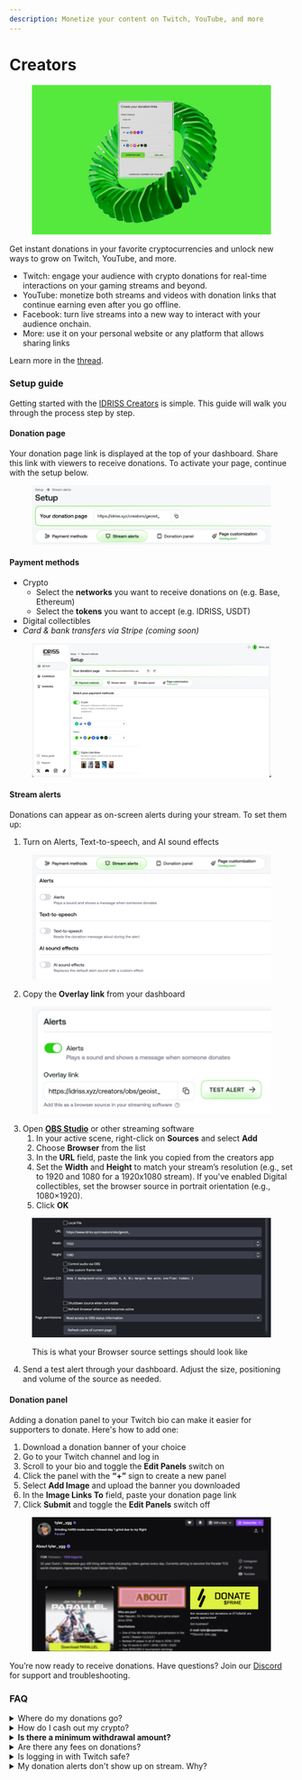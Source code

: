 ```yaml
---
description: Monetize your content on Twitch, YouTube, and more
---
```


# Creators

<figure><img src="../.gitbook/assets/image (23).png" alt=""><figcaption></figcaption></figure>

Get instant donations in your favorite cryptocurrencies and unlock new ways to grow on Twitch, YouTube, and more.

* Twitch: engage your audience with crypto donations for real-time interactions on your gaming streams and beyond.
* YouTube: monetize both streams and videos with donation links that continue earning even after you go offline.
* Facebook: turn live streams into a new way to interact with your audience onchain.
* More: use it on your personal website or any platform that allows sharing links

Learn more in the [thread](https://x.com/idriss_xyz/status/1864316262811357450).&#x20;

### **Setup guide**

Getting started with the [IDRISS Creators](https://idriss.xyz/creators) is simple. This guide will walk you through the process step by step.

#### Donation page

Your donation page link is displayed at the top of your dashboard. Share this link with viewers to receive donations. To activate your page, continue with the setup below.

<figure><img src="../.gitbook/assets/image (9).png" alt=""><figcaption></figcaption></figure>

#### Payment methods

* Crypto
  * Select the **networks** you want to receive donations on (e.g. Base, Ethereum)
  * Select the **tokens** you want to accept (e.g. IDRISS, USDT)
* Digital collectibles
* _Card & bank transfers via Stripe_ _(coming soon)_&#x20;

<figure><img src="../.gitbook/assets/payment-methods.png" alt=""><figcaption></figcaption></figure>

#### Stream alerts

Donations can appear as on-screen alerts during your stream. To set them up:

1. Turn on Alerts, Text-to-speech, and AI sound effects

<figure><img src="../.gitbook/assets/image (7).png" alt=""><figcaption></figcaption></figure>

2. Copy the **Overlay link** from your dashboard

<figure><img src="../.gitbook/assets/image (2).png" alt=""><figcaption></figcaption></figure>

3. Open [**OBS Studio**](https://obsproject.com/) or other streaming software
   1. In your active scene, right-click on **Sources** and select **Add**
   2. Choose **Browser** from the list
   3. In the **URL** field, paste the link you copied from the creators app
   4. Set the **Width** and **Height** to match your stream’s resolution (e.g., set to 1920 and 1080 for a 1920x1080 stream). If you've enabled Digital collectibles, set the browser source in portrait orientation (e.g., 1080×1920).
   5. Click **OK**

<figure><img src="../.gitbook/assets/Screenshot 2025-07-16 at 16.25.14.png" alt=""><figcaption><p>This is what your Browser source settings should look like</p></figcaption></figure>

4. Send a test alert through your dashboard. Adjust the size, positioning and volume of the source as needed.

#### Donation panel

Adding a donation panel to your Twitch bio can make it easier for supporters to donate. Here's how to add one:

1. Download a donation banner of your choice
2. Go to your Twitch channel and log in
3. Scroll to your bio and toggle the **Edit Panels** switch on
4. Click the panel with the **“+”** sign to create a new panel
5. Select **Add Image** and upload the banner you downloaded
6. In the **Image Links To** field, paste your donation page link
7. Click **Submit** and toggle the **Edit Panels** switch off

<figure><img src="../.gitbook/assets/image (22).png" alt=""><figcaption></figcaption></figure>

You’re now ready to receive donations. Have questions? Join our [Discord](https://discord.gg/NFWN5dYHsN) for support and troubleshooting.

### FAQ

<details>

<summary>Where do my donations go?</summary>

All funds sent to you are stored in a secure, [self-custodial](https://learn.metamask.io/lessons/what-is-a-self-custody-wallet) wallet linked to your profile. Only you can access it. If you need to use your wallet elsewhere, you can export it from your profile settings.

</details>

<details>

<summary>How do I cash out my crypto?</summary>

Withdraw your earnings to a centralized exchange such as Coinbase, Binance, or Kraken to convert crypto to fiat and send it to your bank account.

**Note:** Direct fiat withdrawals from the app aren't available yet, but we're working on adding this in the future.

</details>

<details>

<summary><strong>Is there a minimum withdrawal amount?</strong></summary>

There's no minimum withdrawal amount. Your funds are always accessible and can be transferred at any time.

</details>

<details>

<summary>Are there any fees on donations?</summary>

IDRISS takes a fixed fee of 1% on every donation.

</details>

<details>

<summary>Is logging in with Twitch safe?</summary>

We only use your Twitch account to display your channel name and follower count in the app \[CHECK EXACT PERMS]. We can't access your private Twitch data or stream on your behalf.

</details>

<details>

<summary>My donation alerts don't show up on stream. Why?</summary>

Double-check that you have copied the Overlay link correctly. Make sure to add the overlay as a new source in your streaming software, and confirm that it isn't hidden behind another source, such as a game capture. If you're not sure whether the overlay is working, use the **Test alert** feature to preview the alert.

</details>
